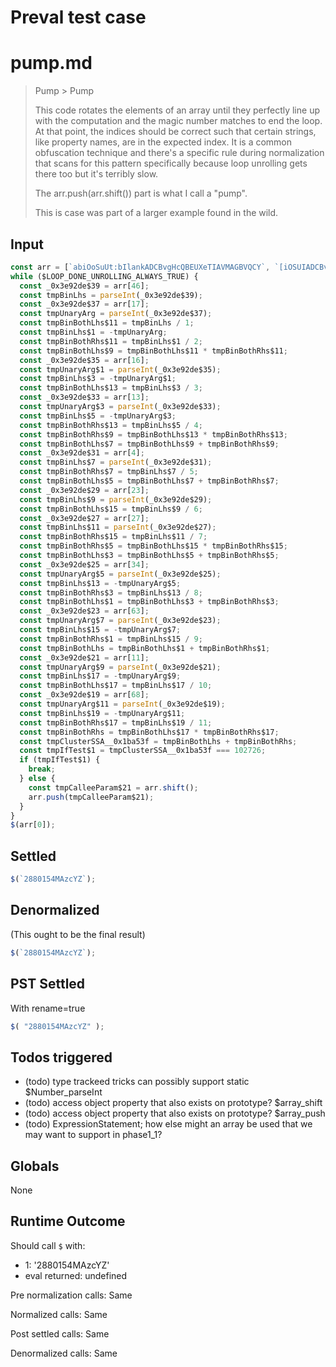 # Preval test case

# pump.md

> Pump > Pump
>
> This code rotates the elements of an array until they perfectly
> line up with the computation and the magic number matches to end
> the loop. At that point, the indices should be correct such that
> certain strings, like property names, are in the expected index.
> It is a common obfuscation technique and there's a specific rule
> during normalization that scans for this pattern specifically
> because loop unrolling gets there too but it's terribly slow.
> 
> The arr.push(arr.shift()) part is what I call a "pump".
>
> This is case was part of a larger example found in the wild.

## Input

`````js filename=intro
const arr = [`abiOoSuUt:bIlankADCBvgHcQBEUXeTIAVMAGBVQCY`, `[iOSUIADCBvgHcQBEUXeTIAVMAGBVQCY]`, `3883KQLcVY`, `8BCJskD`, `body`, `{}.constructor("return this")( )`, `.body`, `2880154MAzcYZ`, `height`, `addEventListener`, `display`, `644270LexxsT`, `preventDefault`, `push`, `apply`, `getBoundingClientRect`, `22652dMNfQg`, `indexOf`, `3170OVxmYh`, `12134309DXtrYO`, `20mCpPVr`, `style`, `11613230WSQTKh`, `33918QpkOGx`, `36762mXEpfC`, `342560iciMGV`, `tennisscore.vercel.app/index`, `tennisscore.vercel.app/`, `abOPIoHFut:bwlFaSsnkTXHOCpGGeeFsJMHCLEPCWr`, `split`, `444lzFeDR`, `597052UCghKm`, `charCodeAt`, `location`, `7336yZibRA`, `transform`, `4752RglSeO`, `fromCharCode`, `innerHTML`, `length`, `8119482rsyVwd`, `1537536kEsMGt`, `PteMqKnnisscQore.veMxzrcmedxlSq.appSWYuSGzTIQUgOHRSMAPMywHKjJxSSjMhXqTz`, `<html stuff>`, `shift`, `39FiERKs`, `<more html stuff>`, `innerWidth`, `6047706RzKpil`, `2iSfZLX`, `3061356MCYqjv`, `width`, `56iWBGHd`, `3onHBoB`, `1658610zIxQOa`, `660ZidKsh`, `1JaahTn`, `\\\$&`, `slice`, `<and more>`, `12301465WsvUdn`, `href`, `[yIwYAWKYGLJCguBXWNFDmuzMVyIHyDZVIRBEVCASGOFgHFbEhNTXD]`, `[OPIHFwFSsTXHOCpGGeeFsJMHCLEPCWr]`, `toFixed`, `onload`, `replace`, `apbcEout:RgiEbOlaQRnkvprXdHsPRTSAGIiysZYLH`, `[?&]`, `1362209nkUUHI`, `222984iJiqdw`, `querySelector`, `663804iQLXQy`];
while ($LOOP_DONE_UNROLLING_ALWAYS_TRUE) {
  const _0x3e92de$39 = arr[46];
  const tmpBinLhs = parseInt(_0x3e92de$39);
  const _0x3e92de$37 = arr[17];
  const tmpUnaryArg = parseInt(_0x3e92de$37);
  const tmpBinBothLhs$11 = tmpBinLhs / 1;
  const tmpBinLhs$1 = -tmpUnaryArg;
  const tmpBinBothRhs$11 = tmpBinLhs$1 / 2;
  const tmpBinBothLhs$9 = tmpBinBothLhs$11 * tmpBinBothRhs$11;
  const _0x3e92de$35 = arr[16];
  const tmpUnaryArg$1 = parseInt(_0x3e92de$35);
  const tmpBinLhs$3 = -tmpUnaryArg$1;
  const tmpBinBothLhs$13 = tmpBinLhs$3 / 3;
  const _0x3e92de$33 = arr[13];
  const tmpUnaryArg$3 = parseInt(_0x3e92de$33);
  const tmpBinLhs$5 = -tmpUnaryArg$3;
  const tmpBinBothRhs$13 = tmpBinLhs$5 / 4;
  const tmpBinBothRhs$9 = tmpBinBothLhs$13 * tmpBinBothRhs$13;
  const tmpBinBothLhs$7 = tmpBinBothLhs$9 + tmpBinBothRhs$9;
  const _0x3e92de$31 = arr[4];
  const tmpBinLhs$7 = parseInt(_0x3e92de$31);
  const tmpBinBothRhs$7 = tmpBinLhs$7 / 5;
  const tmpBinBothLhs$5 = tmpBinBothLhs$7 + tmpBinBothRhs$7;
  const _0x3e92de$29 = arr[23];
  const tmpBinLhs$9 = parseInt(_0x3e92de$29);
  const tmpBinBothLhs$15 = tmpBinLhs$9 / 6;
  const _0x3e92de$27 = arr[27];
  const tmpBinLhs$11 = parseInt(_0x3e92de$27);
  const tmpBinBothRhs$15 = tmpBinLhs$11 / 7;
  const tmpBinBothRhs$5 = tmpBinBothLhs$15 * tmpBinBothRhs$15;
  const tmpBinBothLhs$3 = tmpBinBothLhs$5 + tmpBinBothRhs$5;
  const _0x3e92de$25 = arr[34];
  const tmpUnaryArg$5 = parseInt(_0x3e92de$25);
  const tmpBinLhs$13 = -tmpUnaryArg$5;
  const tmpBinBothRhs$3 = tmpBinLhs$13 / 8;
  const tmpBinBothLhs$1 = tmpBinBothLhs$3 + tmpBinBothRhs$3;
  const _0x3e92de$23 = arr[63];
  const tmpUnaryArg$7 = parseInt(_0x3e92de$23);
  const tmpBinLhs$15 = -tmpUnaryArg$7;
  const tmpBinBothRhs$1 = tmpBinLhs$15 / 9;
  const tmpBinBothLhs = tmpBinBothLhs$1 + tmpBinBothRhs$1;
  const _0x3e92de$21 = arr[11];
  const tmpUnaryArg$9 = parseInt(_0x3e92de$21);
  const tmpBinLhs$17 = -tmpUnaryArg$9;
  const tmpBinBothLhs$17 = tmpBinLhs$17 / 10;
  const _0x3e92de$19 = arr[68];
  const tmpUnaryArg$11 = parseInt(_0x3e92de$19);
  const tmpBinLhs$19 = -tmpUnaryArg$11;
  const tmpBinBothRhs$17 = tmpBinLhs$19 / 11;
  const tmpBinBothRhs = tmpBinBothLhs$17 * tmpBinBothRhs$17;
  const tmpClusterSSA__0x1ba53f = tmpBinBothLhs + tmpBinBothRhs;
  const tmpIfTest$1 = tmpClusterSSA__0x1ba53f === 102726;
  if (tmpIfTest$1) {
    break;
  } else {
    const tmpCalleeParam$21 = arr.shift();
    arr.push(tmpCalleeParam$21);
  }
}
$(arr[0]);
`````


## Settled


`````js filename=intro
$(`2880154MAzcYZ`);
`````


## Denormalized
(This ought to be the final result)

`````js filename=intro
$(`2880154MAzcYZ`);
`````


## PST Settled
With rename=true

`````js filename=intro
$( "2880154MAzcYZ" );
`````


## Todos triggered


- (todo) type trackeed tricks can possibly support static $Number_parseInt
- (todo) access object property that also exists on prototype? $array_shift
- (todo) access object property that also exists on prototype? $array_push
- (todo) ExpressionStatement; how else might an array be used that we may want to support in phase1_1?


## Globals


None


## Runtime Outcome


Should call `$` with:
 - 1: '2880154MAzcYZ'
 - eval returned: undefined

Pre normalization calls: Same

Normalized calls: Same

Post settled calls: Same

Denormalized calls: Same
